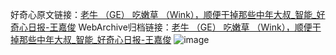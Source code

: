 好奇心原文链接：[老牛 （GE） 吃嫩草 （Wink），顺便干掉那些中年大叔_智能_好奇心日报-王嘉俊](https://www.qdaily.com/articles/3497.html)
WebArchive归档链接：[老牛 （GE） 吃嫩草 （Wink），顺便干掉那些中年大叔_智能_好奇心日报-王嘉俊](http://web.archive.org/web/20190623152324/https://www.qdaily.com/articles/3497.html)
![image](http://ww3.sinaimg.cn/large/007d5XDply1g3vb6ggiwdj30u03i57wh)